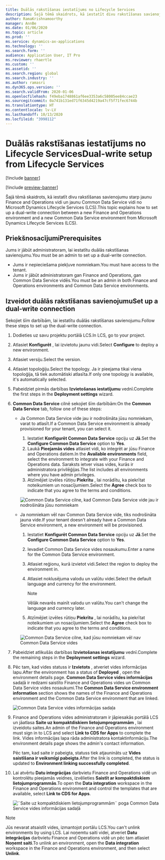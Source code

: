 ```yaml
---
title: Duālās rakstīšanas iestatījums no Lifecycle Services
description: Šajā tēmā skaidrots, kā iestatīt divu rakstīšanas savienojumu starp jaunu Finance and Operations vidi un jaunu Common Data Service vidi no Microsoft Dynamics Lifecycle Services (LCS).
author: RamaKrishnamoorthy
manager: AnnBe
ms.date: 01/06/2020
ms.topic: article
ms.prod: ''
ms.service: dynamics-ax-applications
ms.technology: ''
ms.search.form: ''
audience: Application User, IT Pro
ms.reviewer: rhaertle
ms.custom: ''
ms.assetid: ''
ms.search.region: global
ms.search.industry: ''
ms.author: ramasri
ms.dyn365.ops.version: ''
ms.search.validFrom: 2020-01-06
ms.openlocfilehash: f49eba1748861af6ee3353a6c58005ee84ccae23
ms.sourcegitcommit: 0a741b131ed71f6345d4219a47cf5f71fec6744b
ms.translationtype: HT
ms.contentlocale: lv-LV
ms.lasthandoff: 10/13/2020
ms.locfileid: "3998112"
---
```

# <a name="dual-write-setup-from-lifecycle-services"></a><span data-ttu-id="97ba3-103">Duālās rakstīšanas iestatījums no Lifecycle Services</span><span class="sxs-lookup"><span data-stu-id="97ba3-103">Dual-write setup from Lifecycle Services</span></span>

[!include [banner](../../includes/banner.md)]

[!include [preview-banner](../../includes/preview-banner.md)]

<span data-ttu-id="97ba3-104">Šajā tēmā skaidrots, kā iestatīt divu rakstīšanas savienojumu starp jaunu Finance and Operations vidi un jaunu Common Data Service vidi no Microsoft Dynamics Lifecycle Services (LCS).</span><span class="sxs-lookup"><span data-stu-id="97ba3-104">This topic explains how to set up a dual-write connection between a new Finance and Operations environment and a new Common Data Service environment from Microsoft Dynamics Lifecycle Services (LCS).</span></span>

## <a name="prerequisites"></a><span data-ttu-id="97ba3-105">Priekšnosacījumi</span><span class="sxs-lookup"><span data-stu-id="97ba3-105">Prerequisites</span></span>

<span data-ttu-id="97ba3-106">Jums ir jābūt administratoram, lai iestatītu duālās rakstīšanas savienojumu.</span><span class="sxs-lookup"><span data-stu-id="97ba3-106">You must be an admin to set up a dual-write connection.</span></span>

+ <span data-ttu-id="97ba3-107">Jums ir nepieciešama piekļuve nomniekam.</span><span class="sxs-lookup"><span data-stu-id="97ba3-107">You must have access to the tenant.</span></span>
+ <span data-ttu-id="97ba3-108">Jums ir jābūt administratoram gan Finance and Operations, gan Common Data Service vidēs.</span><span class="sxs-lookup"><span data-stu-id="97ba3-108">You must be an admin in both Finance and Operations environments and Common Data Service environments.</span></span>

## <a name="set-up-a-dual-write-connection"></a><span data-ttu-id="97ba3-109">Izveidot duālās rakstīšanas savienojumu</span><span class="sxs-lookup"><span data-stu-id="97ba3-109">Set up a dual-write connection</span></span>

<span data-ttu-id="97ba3-110">Sekojiet šīm darbībām, lai iestatītu duālās rakstīšanas savienojumu.</span><span class="sxs-lookup"><span data-stu-id="97ba3-110">Follow these steps to set up the dual-write connection.</span></span>

1. <span data-ttu-id="97ba3-111">Dodieties uz savu projektu portālā LCS.</span><span class="sxs-lookup"><span data-stu-id="97ba3-111">In LCS, go to your project.</span></span>
2. <span data-ttu-id="97ba3-112">Atlasiet **Konfigurēt** , lai izvietotu jaunu vidi.</span><span class="sxs-lookup"><span data-stu-id="97ba3-112">Select **Configure** to deploy a new environment.</span></span>
3. <span data-ttu-id="97ba3-113">Atlasiet versiju.</span><span class="sxs-lookup"><span data-stu-id="97ba3-113">Select the version.</span></span> 
4. <span data-ttu-id="97ba3-114">Atlasiet topoloģiju.</span><span class="sxs-lookup"><span data-stu-id="97ba3-114">Select the topology.</span></span> <span data-ttu-id="97ba3-115">Ja ir pieejama tikai viena topoloģija, tā tiek automātiski atlasīta.</span><span class="sxs-lookup"><span data-stu-id="97ba3-115">If only one topology is available, it's automatically selected.</span></span>
5. <span data-ttu-id="97ba3-116">Pabeidziet pirmās darbības **Izvietošanas iestatījumu** vednī.</span><span class="sxs-lookup"><span data-stu-id="97ba3-116">Complete the first steps in the **Deployment settings** wizard.</span></span>
6. <span data-ttu-id="97ba3-117">**Common Data Service** cilnē sekojiet šīm darbībām:</span><span class="sxs-lookup"><span data-stu-id="97ba3-117">On the **Common Data Service** tab, follow one of these steps:</span></span>

    - <span data-ttu-id="97ba3-118">Ja Common Data Service vide jau ir nodrošināta jūsu nomniekam, varat to atlasīt.</span><span class="sxs-lookup"><span data-stu-id="97ba3-118">If a Common Data Service environment is already provisioned for your tenant, you can select it.</span></span>

        1. <span data-ttu-id="97ba3-119">Iestatiet **Konfigurēt Common Data Service** opciju uz **Jā**.</span><span class="sxs-lookup"><span data-stu-id="97ba3-119">Set the **Configure Common Data Service** option to **Yes**.</span></span>
        2. <span data-ttu-id="97ba3-120">Laukā **Pieejamās vides** atlasiet vidi, ko integrēt ar jūsu Finance and Operations datiem.</span><span class="sxs-lookup"><span data-stu-id="97ba3-120">In the **Available environments** field, select the environment to integrate with your Finance and Operations data.</span></span> <span data-ttu-id="97ba3-121">Saraksts ietver visas vides, kurās ir administratora privilēģijas.</span><span class="sxs-lookup"><span data-stu-id="97ba3-121">The list includes all environments where you have admin privileges.</span></span>
        3. <span data-ttu-id="97ba3-122">Atzīmējiet izvēles rūtiņu **Piekrītu** , lai norādītu, ka piekrītat noteikumiem un nosacījumiem.</span><span class="sxs-lookup"><span data-stu-id="97ba3-122">Select the **Agree** check box to indicate that you agree to the terms and conditions.</span></span>

        ![Common Data Service cilne, kad Common Data Service vide jau ir nodrošināta jūsu nomniekam](../dual-write/media/lcs_setup_1.png)

    - <span data-ttu-id="97ba3-124">Ja nomniekam vēl nav Common Data Service vide, tiks nodrošināta jauna vide.</span><span class="sxs-lookup"><span data-stu-id="97ba3-124">If your tenant doesn't already have a Common Data Service environment, a new environment will be provisioned.</span></span>

        1. <span data-ttu-id="97ba3-125">Iestatiet **Konfigurēt Common Data Service** opciju uz **Jā**.</span><span class="sxs-lookup"><span data-stu-id="97ba3-125">Set the **Configure Common Data Service** option to **Yes**.</span></span>
        2. <span data-ttu-id="97ba3-126">Ievadiet Common Data Service vides nosaukumu.</span><span class="sxs-lookup"><span data-stu-id="97ba3-126">Enter a name for the Common Data Service environment.</span></span>
        3. <span data-ttu-id="97ba3-127">Atlasiet reģionu, kurā izvietot vidi.</span><span class="sxs-lookup"><span data-stu-id="97ba3-127">Select the region to deploy the environment in.</span></span>
        4. <span data-ttu-id="97ba3-128">Atlasiet noklusējuma valodu un valūtu videi.</span><span class="sxs-lookup"><span data-stu-id="97ba3-128">Select the default language and currency for the environment.</span></span>

            > [!NOTE]
            > <span data-ttu-id="97ba3-129">Vēlāk nevarēs mainīt valodu un valūtu.</span><span class="sxs-lookup"><span data-stu-id="97ba3-129">You can't change the language and currency later.</span></span>

        5. <span data-ttu-id="97ba3-130">Atzīmējiet izvēles rūtiņu **Piekrītu** , lai norādītu, ka piekrītat noteikumiem un nosacījumiem.</span><span class="sxs-lookup"><span data-stu-id="97ba3-130">Select the **Agree** check box to indicate that you agree to the terms and conditions.</span></span>

        ![Common Data Service cilne, kad jūsu nomniekam vēl nav Common Data Service vides](../dual-write/media/lcs_setup_2.png)

7. <span data-ttu-id="97ba3-132">Pabeidziet atlikušās darbības **Izvietošanas iestatījumu** vednī.</span><span class="sxs-lookup"><span data-stu-id="97ba3-132">Complete the remaining steps in the **Deployment settings** wizard.</span></span>
8. <span data-ttu-id="97ba3-133">Pēc tam, kad vides statuss ir **Izvietots** , atveriet vides informācijas lapu.</span><span class="sxs-lookup"><span data-stu-id="97ba3-133">After the environment has a status of **Deployed** , open the environment details page.</span></span> <span data-ttu-id="97ba3-134">**Common Data Service vides informācijas** sadaļā ir redzami saistīto Finance and Operations vides un Common Data Service vides nosaukumi.</span><span class="sxs-lookup"><span data-stu-id="97ba3-134">The **Common Data Service environment information** section shows the names of the Finance and Operations environment and the Common Data Service environment that are linked.</span></span>

    ![Common Data Service vides informācijas sadaļa](../dual-write/media/lcs_setup_3.png)

9. <span data-ttu-id="97ba3-136">Finance and Operations vides administratoram ir jāpiesakās portālā LCS un jāatlasa **Saite uz kompaktdiskiem lietojumprogrammām** , lai izveidotu saites.</span><span class="sxs-lookup"><span data-stu-id="97ba3-136">An admin of the Finance and Operations environment must sign in to LCS and select **Link to CDS for Apps** to complete the link.</span></span> <span data-ttu-id="97ba3-137">Vides informācijas lapa rāda administratora kontaktinformāciju.</span><span class="sxs-lookup"><span data-stu-id="97ba3-137">The environment details page shows the admin's contact information.</span></span>

    <span data-ttu-id="97ba3-138">Pēc tam, kad saite ir pabeigta, statuss tiek atjaunināts uz **Vides saistīšana ir veiksmīgi pabeigta**.</span><span class="sxs-lookup"><span data-stu-id="97ba3-138">After the link is completed, the status is updated to **Environment linking successfully completed**.</span></span>

10. <span data-ttu-id="97ba3-139">Lai atvērtu **Datu integrācijas** darbvietu Finance and Operations vidē un kontrolētu pieejamās veidnes, izvēlieties **Saistīt ar kompaktdiskiem lietojumprogrammās**.</span><span class="sxs-lookup"><span data-stu-id="97ba3-139">To open the **Data integration** workspace in the Finance and Operations environment and control the templates that are available, select **Link to CDS for Apps**.</span></span>

    ![¨Saite uz kompaktdiskiem lietojumprogrammām¨ poga Common Data Service vides informācijas sadaļā](../dual-write/media/lcs_setup_4.png)

> [!NOTE]
> <span data-ttu-id="97ba3-141">Jūs nevarat atsaistīt vides, izmantojot portālu LCS.</span><span class="sxs-lookup"><span data-stu-id="97ba3-141">You can't unlink environments by using LCS.</span></span> <span data-ttu-id="97ba3-142">Lai noņemtu saiti videi, atveriet **Datu integrācijas** darbvietu Finance and Operations vidē un pēc tam atlasiet **Noņemt saiti**.</span><span class="sxs-lookup"><span data-stu-id="97ba3-142">To unlink an environment, open the **Data integration** workspace in the Finance and Operations environment, and then select **Unlink**.</span></span>
